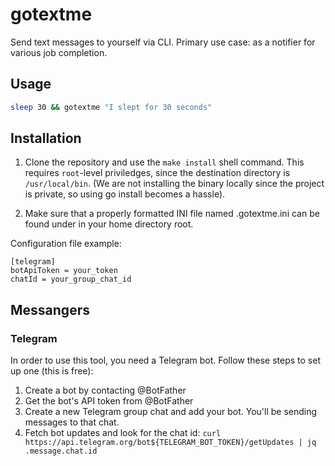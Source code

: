 # gotextme

Send text messages to yourself via CLI. Primary use case: as a notifier for various job completion.

## Usage

```bash
sleep 30 && gotextme "I slept for 30 seconds"
```

## Installation

1. Clone the repository and use the `make install` shell command. This requires `root`-level priviledges, since the destination directory is `/usr/local/bin`. (We are not installing the binary locally since the project is private, so using go install becomes a hassle).

2. Make sure that a properly formatted INI file named .gotextme.ini can be found under in your home directory root.

Configuration file example:

```
[telegram]
botApiToken = your_token
chatId = your_group_chat_id
```

## Messangers

### Telegram

In order to use this tool, you need a Telegram bot. Follow these steps to set up one (this is free):

1. Create a bot by contacting @BotFather 
2. Get the bot's API token from @BotFather
3. Create a new Telegram group chat and add your bot. You'll be sending messages to that chat.
4. Fetch bot updates and look for the chat id:
    `curl https://api.telegram.org/bot${TELEGRAM_BOT_TOKEN}/getUpdates | jq .message.chat.id`